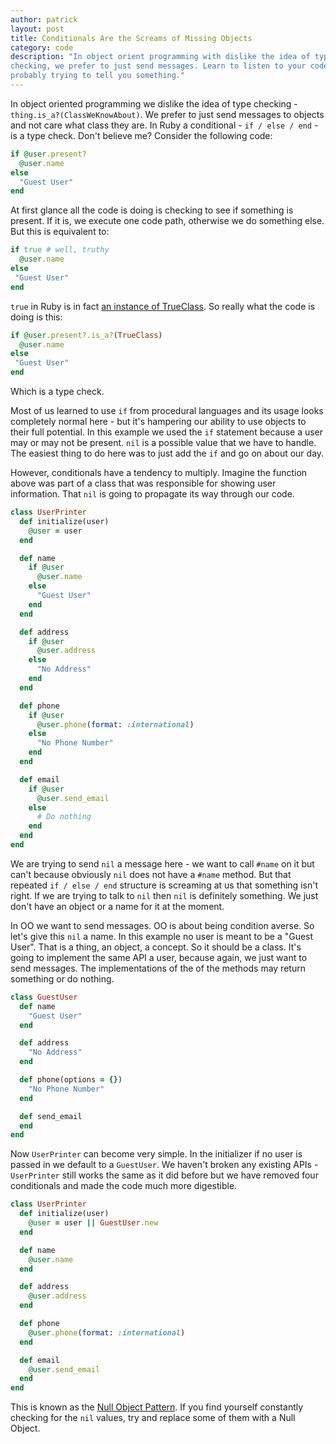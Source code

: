```yaml
---
author: patrick
layout: post
title: Conditionals Are the Screams of Missing Objects
category: code
description: "In object orient programming with dislike the idea of type
checking, we prefer to just send messages. Learn to listen to your code - it's
probably trying to tell you something."
---
```


In object oriented programming we dislike the idea of type checking -
`thing.is_a?(ClassWeKnowAbout)`. We prefer to just send messages to objects and
not care what class they are. In Ruby a conditional - `if / else / end` - is a
type check. Don't believe me? Consider the following code:

~~~ ruby
if @user.present?
  @user.name
else
  "Guest User"
end
~~~

At first glance all the code is doing is checking to see if something is
present. If it is, we execute one code path, otherwise we do something else. But
this is equivalent to:

~~~ ruby
if true # well, truthy
  @user.name
else
 "Guest User"
end
~~~

`true` in Ruby is in fact [an instance of
TrueClass](http://ruby-doc.org/core-2.2.0/TrueClass.html). So really what the
code is doing is this:

~~~ ruby
if @user.present?.is_a?(TrueClass)
  @user.name
else
 "Guest User"
end
~~~

Which is a type check.

Most of us learned to use `if` from procedural languages and its usage looks
completely normal here - but it's hampering our ability to use objects to their
full potential. In this example we used the `if` statement because a user may or
may not be present. `nil` is a possible value that we have to handle. The
easiest thing to do here was to just add the `if` and go on about our day.

However, conditionals have a tendency to multiply. Imagine the function above
was part of a class that was responsible for showing user information. That
`nil` is going to propagate its way through our code.

~~~ ruby
class UserPrinter
  def initialize(user)
    @user = user
  end

  def name
    if @user
      @user.name
    else
      "Guest User"
    end
  end

  def address
    if @user
      @user.address
    else
      "No Address"
    end
  end

  def phone
    if @user
      @user.phone(format: :international)
    else
      "No Phone Number"
    end
  end

  def email
    if @user
      @user.send_email
    else
      # Do nothing
    end
  end
end
~~~

We are trying to send `nil` a message here - we want to call `#name` on it but
can't because obviously `nil` does not have a `#name` method. But that repeated
`if / else / end` structure is screaming at us that something isn't right. If we
are trying to talk to `nil` then `nil` is definitely something. We just don't
have an object or a name for it at the moment.

In OO we want to send messages. OO is about being condition averse. So let's
give this `nil` a name. In this example no user is meant to be a "Guest
User". That is a thing, an object, a concept. So it should be a class. It's
going to implement the same API a user, because again, we just want to send
messages. The implementations of the of the methods may return something or do
nothing.

~~~ ruby
class GuestUser
  def name
    "Guest User"
  end

  def address
    "No Address"
  end

  def phone(options = {})
    "No Phone Number"
  end

  def send_email
  end
end
~~~

Now `UserPrinter` can become very simple. In the initializer if no user is
passed in we default to a `GuestUser`. We haven't broken any existing APIs -
`UserPrinter` still works the same as it did before but we have removed four
conditionals and made the code much more digestible.

~~~ ruby
class UserPrinter
  def initialize(user)
    @user = user || GuestUser.new
  end

  def name
    @user.name
  end

  def address
    @user.address
  end

  def phone
    @user.phone(format: :international)
  end

  def email
    @user.send_email
  end
end
~~~

This is known as the [Null Object
Pattern](https://en.wikipedia.org/wiki/Null_Object_pattern). If you find
yourself constantly checking for the `nil` values, try and replace some of them
with a Null Object.
